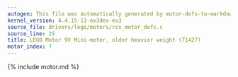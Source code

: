 ```yaml
---
autogen: This file was automatically generated by motor-defs-to-markdown.py
kernel_version: 4.4.15-13-ev3dev-ev3
source_file: drivers/lego/motors/rcx_motor_defs.c
source_line: 25
title: LEGO Motor 9V Mini-motor, older heavier weight (71427)
motor_index: 7
---
```


{% include motor.md %}
